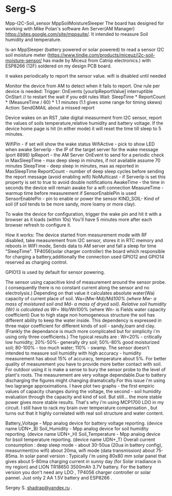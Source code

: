 # Serg-S
Mpp-I2C-Soil_sensor
MppSoilMoistureSleeper
The board has designed for working with Mike Polan's software Am Server(AM Manager) https://sites.google.com/site/mppsuite/.
It intended to measure Soil humidity and temperature.

 Is-an MppSleeper (battery powered or solar powered) to read a sensor I2C soil moisture meter (https://www.tindie.com/products/miceuz/i2c-soil-moisture-sensor/  has made by Miceuz from Catnip electronics.) with ESP8266 (12F) soldered on my design PCB board.
 
 it wakes periodically to report the sensor value.
 wifi is disabled until needed


 Monitor the device from AM to detect when it fails to report.  One rule per device is needed:
 Trigger:  OnEvents [yourIpReportValue] interruptible
 OnStart // to restart the wait if you edit rules
 Wait: SleepTime * ReportCount * (MeasureTime / 60) * 1.1 minutes (1.1 gives some range for timing skews)
 Action:  SendGMAIL about a missed report


Device wakes on an RST ,take digital measurment from I2C sensor, report the values of soils temperature,relative humidity and battery voltage.
 If the device home page is hit (in either mode) it will reset the time till sleep to 5 minutes.

 WifiPin - if set will show the wake status
 WifiActive - pick to show LED when awake
 ServerIp - the IP of the target server for the wake message (port 8898)
 IpReport - the AM Server OnEvent to send for a periodic check in
 MaxSleepTime - max deep sleep in minutes, if not available assume 70 minutes
 SleepTime - deep sleep in minutes, max as reported in MaxSleepTime
 ReportCount - number of deep sleep cycles before sending the report message (avoid enabling wifi)
 NoMulticast - if ServerIp is set this property is set to true to avoid double notifications
 AwakeTime - the time in seconds the device will remain awake for a wifi connection
 MeasureTime - warmup time before measurement if SensorEnablePin is used
 SensorEnablePin - pin to enable or power the sensor
 KIND_SOIL- Kind of soil (if soil tends to be more sandy, more loamy or more clay). 
 
 To wake the device for configuration, trigger the wake pin and hit it with a browser as it loads (within 10s)
 You'll have 5 minutes more after each browser refresh to configure it.

How it works:
The device started from measurement mode with RF disabled, take measurement from I2C sensor, stores it in RTC memory and reboots in WIFI mode, 
Sends data to AM server and fall a sleep for time "SleepTime".
TP4056(solar charger controller) the board which responsible for charging a battery,additionally the connection used GPIO12 and GPIO14 reserved as charging control. 

GPIO13 is used by default for sensor powering.

The sensor using capacitive kind of measurement around the sensor probe.( consequently there is no constant current along the sensor and no electrolysis.)
Depending on that value it calculates absolute water(Wa) capacity of current place of soil.
Wa=(Mw-Md)/Md*100% (where Mw- a mass of moistured soil and Md- a mass of dryed soil). Relative soil humidity (Wr) is calculated as Wr= Wa/Wn*100% (where Wn- is Fields water capacity coefficient)
Due to high stage non homogeneous structure the soil has different ability to keep the water inside. This dependency is expressed in three major coefficient for different kinds of soil - sandy,loam and clay.
(Frankly the dependance is much more complicated but for simplicity i'm using only three coefficients.)
The typical results are : Wr<20% - critically low humidity; 20%-50%- generally dry soil; 50%-80% good moisturized soil; 80-100% - too much water; 110% - swamp.
The sensor doesn't intended to measure soil humidity with high accuracy - humidity measurement has about 15% of accuracy, temperature about 5%.
For better quality of measurement you have to provide more better contact with soil. 
For outdoor using it is make a sense to bury the sensor probe to the level of plant's roots.
The measurement are very voltage dependable.Due to battery discharging the figures might changing dramatically.For this issue i'm using two lagrange approximations.
I have plot two graphs - the first empiric values of capacity changes during the voltage, the second - soil humidity evaluation through the capacity and kind of soil.
But still... the more stable power gives more stable results. That's why i'm using MCP1700 LDO in my circuit.
I still have to rack my brain over temperature compensation , but turns out that it highly correlated with real soil structure and water content.

Battery_Voltage - Mpp analog device for battery voltage reporting. (device name UDN+_B)
Soil_Humidity -   Mpp analog device for soil humidity reporting. (device name UDN+_H)
Soil_Temperature  - Mpp analog device for bsoil temperature reporting. (device name UDN+_T)
 Overall current consumption : deep sleep mode - about 30-50ua (20ua in battery config), measurment(no wifi) about 20ma, wifi mode (data transmission) about 75-85ma.
 In solar panel version :
 Typically i'm using 80x80 mm solar panel that gives about 5-80ma charging current in sunny day (for Solar irradiance in my region) and LION TR18650 3500mAh 3.7V battery.
For the battery version you don't need any LDO , TP4056 charger controller or solar pannel. Just only 2 AA 1.5V battery and ESP8266 .

Sergey S. shadrap@yandex.ru .

